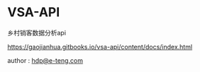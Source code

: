 # VSA-API
乡村销客数据分析api

https://gaojianhua.gitbooks.io/vsa-api/content/docs/index.html

author : hdp@e-teng.com
